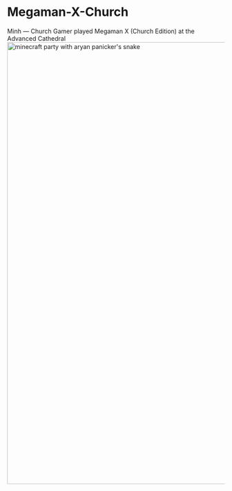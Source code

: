# Megaman-X-Church
Minh — Church Gamer played Megaman X (Church Edition) at the Advanced Cathedral
<img width="1536" height="1024" alt="minecraft party with aryan panicker's snake" src="https://github.com/user-attachments/assets/59a3679a-a56d-4715-844a-fb2e892a105a" />
